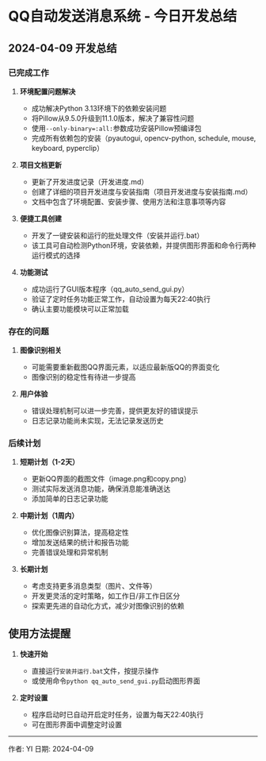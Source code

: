 # QQ自动发送消息系统 - 今日开发总结

## 2024-04-09 开发总结

### 已完成工作

1. **环境配置问题解决**
   - 成功解决Python 3.13环境下的依赖安装问题
   - 将Pillow从9.5.0升级到11.1.0版本，解决了兼容性问题
   - 使用`--only-binary=:all:`参数成功安装Pillow预编译包
   - 完成所有依赖包的安装（pyautogui, opencv-python, schedule, mouse, keyboard, pyperclip）

2. **项目文档更新**
   - 更新了开发进度记录（开发进度.md）
   - 创建了详细的项目开发进度与安装指南（项目开发进度与安装指南.md）
   - 文档中包含了环境配置、安装步骤、使用方法和注意事项等内容

3. **便捷工具创建**
   - 开发了一键安装和运行的批处理文件（安装并运行.bat）
   - 该工具可自动检测Python环境，安装依赖，并提供图形界面和命令行两种运行模式的选择

4. **功能测试**
   - 成功运行了GUI版本程序（qq_auto_send_gui.py）
   - 验证了定时任务功能正常工作，自动设置为每天22:40执行
   - 确认主要功能模块可以正常加载

### 存在的问题

1. **图像识别相关**
   - 可能需要重新截图QQ界面元素，以适应最新版QQ的界面变化
   - 图像识别的稳定性有待进一步提高

2. **用户体验**
   - 错误处理机制可以进一步完善，提供更友好的错误提示
   - 日志记录功能尚未实现，无法记录发送历史

### 后续计划

1. **短期计划（1-2天）**
   - 更新QQ界面的截图文件（image.png和copy.png）
   - 测试实际发送消息功能，确保消息能准确送达
   - 添加简单的日志记录功能

2. **中期计划（1周内）**
   - 优化图像识别算法，提高稳定性
   - 增加发送结果的统计和报告功能
   - 完善错误处理和异常机制

3. **长期计划**
   - 考虑支持更多消息类型（图片、文件等）
   - 开发更灵活的定时策略，如工作日/非工作日区分
   - 探索更先进的自动化方式，减少对图像识别的依赖

## 使用方法提醒

1. **快速开始**
   - 直接运行`安装并运行.bat`文件，按提示操作
   - 或使用命令`python qq_auto_send_gui.py`启动图形界面

2. **定时设置**
   - 程序启动时已自动开启定时任务，设置为每天22:40执行
   - 可在图形界面中调整定时设置

---
作者: YI
日期: 2024-04-09 